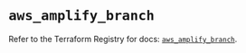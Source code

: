# `aws_amplify_branch`

Refer to the Terraform Registry for docs: [`aws_amplify_branch`](https://registry.terraform.io/providers/hashicorp/aws/5.38.0/docs/resources/amplify_branch).
